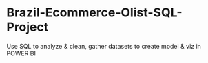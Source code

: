 # Brazil-Ecommerce-Olist-SQL-Project
Use SQL to analyze &amp; clean, gather datasets to create model &amp; viz in POWER BI
